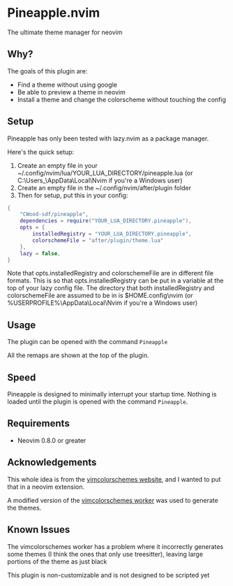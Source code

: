# Pineapple.nvim

The ultimate theme manager for neovim

## Why?

The goals of this plugin are:

- Find a theme without using google
- Be able to preview a theme in neovim
- Install a theme and change the colorscheme without touching the config

## Setup

Pineapple has only been tested with lazy.nvim as a package manager.

Here's the quick setup:

1. Create an empty file in your ~/.config/nvim/lua/YOUR_LUA_DIRECTORY/pineapple.lua (or C:\Users\_\AppData\Local\Nvim if you're a Windows user)
2. Create an empty file in the ~/.config/nvim/after/plugin folder
3. Then for setup, put this in your config:

```lua
{
    "CWood-sdf/pineapple",
    dependencies = require("YOUR_LUA_DIRECTORY.pineapple"),
    opts = {
        installedRegistry = "YOUR_LUA_DIRECTORY.pineapple",
        colorschemeFile = "after/plugin/theme.lua"
    },
    lazy = false,
}
```

Note that opts.installedRegistry and colorschemeFile are in different file formats. This is so that opts.installedRegistry can be put in a variable at the top of your lazy config file. The directory that both installedRegistry and colorschemeFile are assumed to be in is $HOME\.config\nvim (or %USERPROFILE%\AppData\Local\Nvim if you're a Windows user)

## Usage

The plugin can be opened with the command `Pineapple`

All the remaps are shown at the top of the plugin.

## Speed

Pineapple is designed to minimally interrupt your startup time. Nothing is loaded until the plugin is opened with the command `Pineapple`.

## Requirements

- Neovim 0.8.0 or greater

## Acknowledgements

This whole idea is from the [vimcolorschemes website](https://vimcolorschemes.com/), and I wanted to put that in a neovim extension.

A modified version of the [vimcolorschemes worker](https://github.com/vimcolorschemes/worker) was used to generate the themes.

## Known Issues

The vimcolorschemes worker has a problem where it incorrectly generates some themes (I think the ones that only use treesitter), leaving large portions of the theme as just black

This plugin is non-customizable and is not designed to be scripted yet
